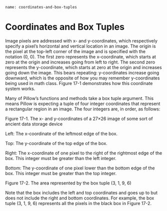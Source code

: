 ```ngMeta
name: coordinates-and-box-tuples
```
# Coordinates and Box Tuples
Image pixels are addressed with x- and y-coordinates, which respectively specify a pixel’s horizontal and vertical location in an image. The origin is the pixel at the top-left corner of the image and is specified with the notation (0, 0). The first zero represents the x-coordinate, which starts at zero at the origin and increases going from left to right. The second zero represents the y-coordinate, which starts at zero at the origin and increases going down the image. This bears repeating: y-coordinates increase going downward, which is the opposite of how you may remember y-coordinates being used in math class. Figure 17-1 demonstrates how this coordinate system works.

Many of Pillow’s functions and methods take a box tuple argument. This means Pillow is expecting a tuple of four integer coordinates that represent a rectangular region in an image. The four integers are, in order, as follows:

<!-- ![image](assets/000004.jpg)
 -->
Figure 17-1. The x- and y-coordinates of a 27×26 image of some sort of ancient data storage device

Left: The x-coordinate of the leftmost edge of the box.

Top: The y-coordinate of the top edge of the box.

Right: The x-coordinate of one pixel to the right of the rightmost edge of the box. This integer must be greater than the left integer.

Bottom: The y-coordinate of one pixel lower than the bottom edge of the box. This integer must be greater than the top integer.

<!-- ![image](assets/000096.jpg)
 -->
Figure 17-2. The area represented by the box tuple (3, 1, 9, 6)

Note that the box includes the left and top coordinates and goes up to but does not include the right and bottom coordinates. For example, the box tuple (3, 1, 9, 6) represents all the pixels in the black box in Figure 17-2.